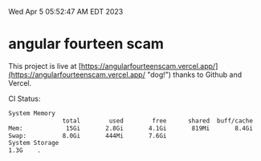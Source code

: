 Wed Apr  5 05:52:47 AM EDT 2023

# angular fourteen scam


This project is live at [https://angularfourteenscam.vercel.app/](https://angularfourteenscam.vercel.app/ "dog!") thanks to Github and Vercel.

CI Status: 

```bash
System Memory
               total        used        free      shared  buff/cache   available
Mem:            15Gi       2.8Gi       4.1Gi       819Mi       8.4Gi        11Gi
Swap:          8.0Gi       444Mi       7.6Gi
System Storage
1.3G	.
```
